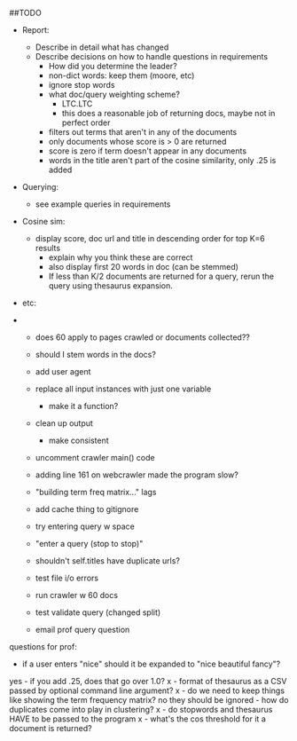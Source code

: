 ##TODO

- Report: 
    - Describe in detail what has changed
    - Describe decisions on how to handle questions in requirements
        - How did you determine the leader?
        - non-dict words: keep them (moore, etc) 
        - ignore stop words
        - what doc/query weighting scheme?
            - LTC.LTC
            - this does a reasonable job of returning docs, maybe not in perfect order
        - filters out terms that aren't in any of the documents
        - only documents whose score is > 0 are returned
        - score is zero if term doesn't appear in any documents
        - words in the title aren't part of the cosine similarity, only .25 is added
     
            
- Querying:
    - see example queries in requirements
  
- Cosine sim:
    - display score, doc url and title in descending order for top K=6 results
        - explain why you think these are correct
        - also display first 20 words in doc (can be stemmed)
        - If less than K/2 documents are returned for a query, rerun the query using thesaurus expansion.    
    
 - etc:
 *  - does 60 apply to pages crawled or documents collected??
  
    - should I stem words in the docs?
    - add user agent
    - replace all input instances with just one variable
        - make it a function?
    - clean up output 
        - make consistent
    - uncomment crawler main() code
    - adding line 161 on webcrawler made the program slow?
    - "building term freq matrix..." lags
    - add cache thing to gitignore
    - try entering query w space
    - "enter a query (stop to stop)"
    - shouldn't self.titles have duplicate urls?
    - test file i/o errors
    - run crawler w 60 docs
    - test validate query (changed split)
    - email prof query question
    
    
 questions for prof:
 
 - if a user enters "nice" should it be expanded to "nice beautiful fancy"?
 
 yes  - if you add .25, does that go over 1.0?
 x   - format of thesaurus as a CSV passed by optional command line argument?
 x   - do we need to keep things like showing the term frequency matrix? 
no they should be ignored    - how do duplicates come into play in clustering?
 x   - do stopwords and thesaurus HAVE to be passed to the program
 x   - what's the cos threshold for it a document is returned?